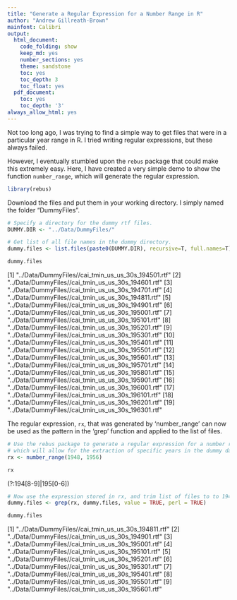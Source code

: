 ```yaml
---
title: "Generate a Regular Expression for a Number Range in R"
author: "Andrew Gillreath-Brown"
mainfont: Calibri
output:
  html_document:
    code_folding: show
    keep_md: yes
    number_sections: yes
    theme: sandstone
    toc: yes
    toc_depth: 3
    toc_float: yes
  pdf_document:
    toc: yes
    toc_depth: '3'
always_allow_html: yes
---
```


Not too long ago, I was trying to find a simple way to get files that were in a particular year range in R. I tried writing regular expressions, but these always failed.

However, I eventually stumbled upon the `rebus` package that could make this extremely easy. Here, I have created a very simple demo to show the function `number_range`, which will generate the regular expression.


```r
library(rebus)
```

Download the files and put them in your working directory. I simply named the folder “DummyFiles”.


```r
# Specify a directory for the dummy rtf files.
DUMMY.DIR <- "../Data/DummyFiles/"

# Get list of all file names in the dummy directory.
dummy.files <- list.files(paste0(DUMMY.DIR), recursive=T, full.names=T)

dummy.files
```

 [1] "../Data/DummyFiles//cai_tmin_us_us_30s_194501.rtf"
 [2] "../Data/DummyFiles//cai_tmin_us_us_30s_194601.rtf"
 [3] "../Data/DummyFiles//cai_tmin_us_us_30s_194701.rtf"
 [4] "../Data/DummyFiles//cai_tmin_us_us_30s_194811.rtf"
 [5] "../Data/DummyFiles//cai_tmin_us_us_30s_194901.rtf"
 [6] "../Data/DummyFiles//cai_tmin_us_us_30s_195001.rtf"
 [7] "../Data/DummyFiles//cai_tmin_us_us_30s_195101.rtf"
 [8] "../Data/DummyFiles//cai_tmin_us_us_30s_195201.rtf"
 [9] "../Data/DummyFiles//cai_tmin_us_us_30s_195301.rtf"
[10] "../Data/DummyFiles//cai_tmin_us_us_30s_195401.rtf"
[11] "../Data/DummyFiles//cai_tmin_us_us_30s_195501.rtf"
[12] "../Data/DummyFiles//cai_tmin_us_us_30s_195601.rtf"
[13] "../Data/DummyFiles//cai_tmin_us_us_30s_195701.rtf"
[14] "../Data/DummyFiles//cai_tmin_us_us_30s_195801.rtf"
[15] "../Data/DummyFiles//cai_tmin_us_us_30s_195901.rtf"
[16] "../Data/DummyFiles//cai_tmin_us_us_30s_196001.rtf"
[17] "../Data/DummyFiles//cai_tmin_us_us_30s_196101.rtf"
[18] "../Data/DummyFiles//cai_tmin_us_us_30s_196201.rtf"
[19] "../Data/DummyFiles//cai_tmin_us_us_30s_196301.rtf"

The regular expression, `rx`, that was generated by ‘number_range’ can now be used as the pattern in the ‘grep’ function and applied to the list of files.


```r
# Use the rebus package to generate a regular expression for a number range, 
# which will allow for the extraction of specific years in the dummy data (i.e., 1948-1956).
rx <- number_range(1948, 1956)

rx
```

<regex> (?:194[8-9]|195[0-6])

```r
# Now use the expression stored in rx, and trim list of files to to 1948:1956.
dummy.files <- grep(rx, dummy.files, value = TRUE, perl = TRUE)

dummy.files
```

[1] "../Data/DummyFiles//cai_tmin_us_us_30s_194811.rtf"
[2] "../Data/DummyFiles//cai_tmin_us_us_30s_194901.rtf"
[3] "../Data/DummyFiles//cai_tmin_us_us_30s_195001.rtf"
[4] "../Data/DummyFiles//cai_tmin_us_us_30s_195101.rtf"
[5] "../Data/DummyFiles//cai_tmin_us_us_30s_195201.rtf"
[6] "../Data/DummyFiles//cai_tmin_us_us_30s_195301.rtf"
[7] "../Data/DummyFiles//cai_tmin_us_us_30s_195401.rtf"
[8] "../Data/DummyFiles//cai_tmin_us_us_30s_195501.rtf"
[9] "../Data/DummyFiles//cai_tmin_us_us_30s_195601.rtf"
